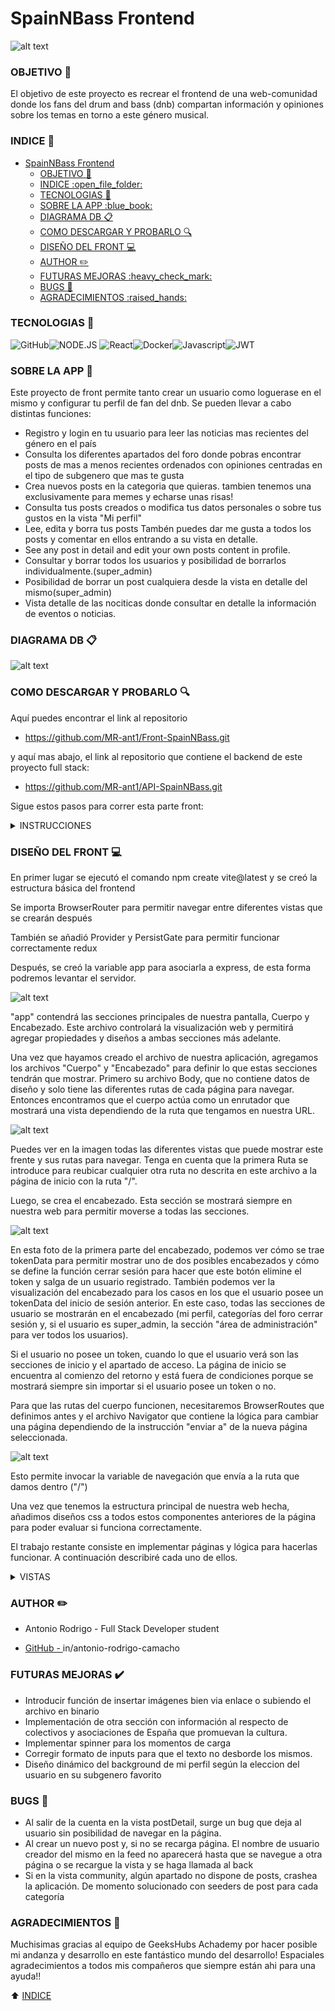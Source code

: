 
# SpainNBass Frontend

![alt text](img/FotoReadme.jpg)

### OBJETIVO :dart:

El objetivo de este proyecto es recrear el frontend de una web-comunidad donde los fans del drum and bass (dnb) compartan información y opiniones sobre los temas en torno a este género musical.

### INDICE :open_file_folder: 
- [SpainNBass Frontend](#spainnbass-frontend)
    - [OBJETIVO :dart:](#objetivo-dart)
    - [INDICE :open\_file\_folder:](#indice-open_file_folder)
    - [TECNOLOGIAS :wrench:](#tecnologias-wrench)
    - [SOBRE LA APP :blue\_book:](#sobre-la-app-blue_book)
    - [DIAGRAMA DB :clipboard:](#diagrama-db-clipboard)
    - [COMO DESCARGAR Y PROBARLO :mag:](#como-descargar-y-probarlo-mag)
    - [DISEÑO DEL FRONT :computer:](#diseño-del-front-computer)
    - [AUTHOR :pencil2:](#author-pencil2)
    - [FUTURAS MEJORAS :heavy\_check\_mark:](#futuras-mejoras-heavy_check_mark)
    - [BUGS :bug:](#bugs-bug)
    - [AGRADECIMIENTOS :raised\_hands:](#agradecimientos-raised_hands)

### TECNOLOGIAS :wrench:
<img src="https://img.shields.io/badge/GitHub-100000?style=for-the-badge&logo=github&logoColor=white" alt="GitHub" /><img src="https://img.shields.io/badge/Node.js-43853D?style=for-the-badge&logo=node.js&logoColor=white" alt="NODE.JS" />
<img src="https://camo.githubusercontent.com/6c3957842901e5baa389f3bb8758c8966683333b28493013062fcab5fab645e7/68747470733a2f2f696d672e736869656c64732e696f2f62616467652f52656163742d3230323332413f7374796c653d666f722d7468652d6261646765266c6f676f3d7265616374266c6f676f436f6c6f723d363144414642" alt="React"><img src="https://img.shields.io/badge/DOCKER-2020BF?style=for-the-badge&logo=docker&logoColor=white" alt="Docker"/><img src="https://camo.githubusercontent.com/0f98e0edc3ae47a19fac8a8679ba0a4f678ed9872c18771cb53f493b21ddaf90/68747470733a2f2f696d672e736869656c64732e696f2f62616467652f6a61766173636970742d4546443831443f7374796c653d666f722d7468652d6261646765266c6f676f3d6a617661736372697074266c6f676f436f6c6f723d626c61636b" alt="Javascript"/><img src="https://camo.githubusercontent.com/aac74ca85b21ed1ff4fa88dda8712fce9cddbf786bdf807231e6179f70003ac5/68747470733a2f2f696d672e736869656c64732e696f2f62616467652f4a57542d626c61636b3f7374796c653d666f722d7468652d6261646765266c6f676f3d4a534f4e253230776562253230746f6b656e73" alt="JWT">


### SOBRE LA APP :blue_book:

Este proyecto de front permite tanto crear un usuario como loguerase en el mismo y configurar tu perfil de fan del dnb. Se pueden llevar a cabo distintas funciones:

- Registro y login en tu usuario para leer las noticias mas recientes del género en el país
- Consulta los diferentes apartados del foro donde pobras encontrar posts de mas a menos recientes ordenados con opiniones centradas en el tipo de subgenero que mas te gusta
- Crea nuevos posts en la categoria que quieras. tambien tenemos una exclusivamente para memes y echarse unas risas!
- Consulta tus posts creados o modifica tus datos personales o sobre tus gustos en la vista "Mi perfil"
- Lee, edita y borra tus posts Tambén puedes dar me gusta a todos los posts y comentar en ellos entrando a su vista en detalle.
- See any post in detail and edit your own posts content in profile.
- Consultar y borrar todos los usuarios y posibilidad de borrarlos individualmente.(super_admin)
- Posibilidad de borrar un post cualquiera desde la vista en detalle del mismo(super_admin)
- Vista detalle de las nociticas donde consultar en detalle la información de eventos o noticias.


### DIAGRAMA DB :clipboard:

![alt text](img/DiagramaDB.png)

### COMO DESCARGAR Y PROBARLO :mag: 

Aquí puedes encontrar el link al repositorio

- https://github.com/MR-ant1/Front-SpainNBass.git

y aquí mas abajo, el link al repositorio que contiene el backend de este proyecto full stack:

- https://github.com/MR-ant1/API-SpainNBass.git

Sigue estos pasos para correr esta parte front:

<details>
<summary>INSTRUCCIONES</summary>

1. Crea una carpeta para el proyecto. Abrela con visual studio y lanza los siguientes comandos:
``` bash
git init
```
una vez hecho esto, introducimos "git clone https://github.com/MR-ant1/Front-SpainNBass.git"

2. Después abrimos la consola y escribimos estos comandos para instalar dependencias y correr el servidor:
``` bash
npm i
```
``` bash
npm run dev
```
3.  Aqui se facilitan dos usuarios para utilizar la web como usuario estandar o super_admin
```bash
admin@admin.com
superadmin@superadmin.com
```

</details>

### DISEÑO DEL FRONT :computer:

En primer lugar se ejecutó el comando npm create vite@latest y se creó la estructura básica del frontend

Se importa BrowserRouter para permitir navegar entre diferentes vistas que se crearán después

También se añadió Provider y PersistGate para permitir funcionar correctamente redux


Después, se creó la variable app para asociarla a express, de esta forma podremos levantar el servidor.

![alt text](img/MainScreenshot.png)

"app" contendrá las secciones principales de nuestra pantalla, Cuerpo y Encabezado. Este archivo controlará la visualización web y permitirá agregar propiedades y diseños a ambas secciones más adelante.

Una vez que hayamos creado el archivo de nuestra aplicación, agregamos los archivos "Cuerpo" y "Encabezado" para definir lo que estas secciones tendrán que mostrar. Primero su archivo Body, que no contiene datos de diseño y solo tiene las diferentes rutas de cada página para navegar. Entonces encontramos que el cuerpo actúa como un enrutador que mostrará una vista dependiendo de la ruta que tengamos en nuestra URL.

![alt text](img/BodyScreenshot.png)

Puedes ver en la imagen todas las diferentes vistas que puede mostrar este frente y sus rutas para navegar. Tenga en cuenta que la primera Ruta se introduce para reubicar cualquier otra ruta no descrita en este archivo a la página de inicio con la ruta "/".

Luego, se crea el encabezado. Esta sección se mostrará siempre en nuestra web para permitir moverse a todas las secciones.

![alt text](img/HeaderScreenshot.png)

En esta foto de la primera parte del encabezado, podemos ver cómo se trae tokenData para permitir mostrar uno de dos posibles encabezados y cómo se define la función cerrar sesión para hacer que este botón elimine el token y salga de un usuario registrado. También podemos ver la visualización del encabezado para los casos en los que el usuario posee un tokenData del inicio de sesión anterior. En este caso, todas las secciones de usuario se mostrarán en el encabezado (mi perfil, categorías del foro cerrar sesión y, si el usuario es super_admin, la sección "área de administración" para ver todos los usuarios).

Si el usuario no posee un token, cuando lo que el usuario verá son las secciones de inicio y el apartado de acceso.
La página de inicio se encuentra al comienzo del retorno y está fuera de condiciones porque se mostrará siempre sin importar si el usuario posee un token o no.

Para que las rutas del cuerpo funcionen, necesitaremos BrowserRoutes que definimos antes y el archivo Navigator que contiene la lógica para cambiar una página dependiendo de la instrucción "enviar a" de la nueva página seleccionada.

![alt text](img/NavigatorScreenshot.png)

Esto permite invocar la variable de navegación que envía a la ruta que damos dentro ("/")

Una vez que tenemos la estructura principal de nuestra web hecha, añadimos diseños css a todos estos componentes anteriores de la página para poder evaluar si funciona correctamente.

El trabajo restante consiste en implementar páginas y lógica para hacerlas funcionar. A continuación describiré cada uno de ellos.

<details>
<summary>VISTAS</summary>

---------------------------------------------

<details>
<summary>REGISTRO/LOGIN</summary>

![alt text](img/RegisterScreenshot1.png)

![alt text](img/accessView.png)

En la página de registro e inicio de sesión, creamos una función donde primero se definen todas las variables y funciones de usuario, error y acción, y luego, en el retorno, se lanzan 4 entradas y un botón personalizado para registro, y en la otra mitad de la pantalla, los dos inputs con su botón para iniciar sesión

![alt text](img/RegisterScreenshot2.png)

La función InputHandler hace que las entradas puedan cambiar dinámicamente mientras alguien escribe cada valor clave del objeto de usuario. Se da el mismo uso de InputHandler para verificar cualquier error cuando salimos del campo. Ambas funciones están definidas en nuestro modelo CIunput:

![alt text](img/CInputScreenshot.png)

Hay algunas entradas diferentes para otras vistas, pero todas funcionan de la misma manera.

OnChangeFunction contiene la funcionalidad de cambio de escritura y onBlurFunction, el evento de error de verificación al salir de cada campo.

Finalmente, el CButton contiene la función de "registro", lo que hace que se ejecute cuando hacemos clic en este componente.

![alt text](img/CButtonScreenshot.png)

Login usa una lógica similar usando la información recogida del usuario en forma de objeto enviado al archivo apicalls donde se conecta con el backend.

USAR LA CONTRASEÑA aA123456 PARA CUALQUIER USUARIO DE LA BASE DE DATOS

![alt text](img/LoginScreenshot.png)

La función de login envía al archivo api.calls los datos introducidos en los inputs (después de que cada campo pase su función checkError), y allí LoginUser realiza la conexión con el backend y envía los datos en formato JSON.

Luego, si accessData es correcto, la respuesta del backend contiene la información del token que se guarda en nuestra variable tokenData en el almacenamiento de redux. Así es como podremos obtener el nombre, el rol, y el id.

![alt text](img/apicallsLoginScreenshot.png)

-----------------------------------------

</details>

<details>
<summary>PROFILE</summary>

![alt text](img/ProfileLogicscreenshot.png)

![alt text](img/ProfileViewScreenshot.png)

La página de perfil funciona de manera similar a la página de inicio de sesión y registro, generando 3 entradas con información de usuario extraída de la base de datos con la función useEffect cuando se carga la página. La principal diferencia es la nueva función Upload que envía nuevos datos ingresados en inputs como otros pero usando un método PUT para cargar valores en DB.
Los campos de correo electrónico y nickname no son editables, por lo que se agregó un accesorio deshabilitado para no permitir esta acción.
En la otra mitad de la pantalla, aparecen las publicaciones de su usuario y puede editarlas o eliminarlas una por una en su vista detalle.

-----------------------------------------

</details>

<details>
<summary>HOME</summary>

![alt text](img/HomeLogic1.png)

![alt text](img/HomeViewScreenshot.png)

Esta página actúa como la página de inicio a la que accede el usuario por primera vez y como fuente para consultar nuevas noticias sobre el gémnero. Si el usuario ha iniciado sesión, la vista se mostrará la primera y se podrá realizar cualquier acto excepto iniciar sesión y registrarse.

La primera parte de la función de inicio es diferente y no necesita la función inputHandler. Agregamos un useEffect para ejecutar la función OBTENER noticias al cargar la página. getLatests funciona casi como las funciones anteriores de inicio de sesión y registro enviando datos a api.calls y luego al backend. Si el usuario es superAdmin, se mostrarán en primer lugar trs inputs para crear nuevas noticias.

Cada noticia dispone de una vista detalle donde consultar la información completa.

-----------------------------------------

</details>
<details>
<summary>COMMUNITY</summary>

Al hacer login y ser redirigido a la vista home, podrá verse en el header un desplegable con el nombre de esta vista que contiene cada una de las categorías de posts en la que se muestran los posts relativos a esa apartado. 

Una vez dentro de esta vista, aparecerá un botón para desplegar los cuadros para escribir un nuevo post y debajo los posts ya creados por otros usuarios mostrado con el nick del autor y un avance del título o la totalidad del mismo dependiendo de su extensión. 

![alt text](img/CommunityLogicScreenshot.png)

![alt text](img/CommunityLogic2Screenshot.png)

Clickando en cualquiera de estos posts, accederemos a su vista detalle con la posibilidad de escribir comentarios y dar like al mismo.

![alt text](img/CommunityViewScreenshot.png)

-----------------------------------------

</details>

<details>
<summary>VISTAS DETAIL</summary>

Tanto en profile, como home y community, cada tarjeta de post o noticia tienen su vista detalle donde poder leer toda la información de esta y, por el momento, interaccionar con los posts en forma de like o comentario. En el caso del propietario del post, puede también borrarlo o clickar en el icono de editar y ser redirigido al detail de profile donde se edita el mismo.

![alt text](img/DetailPostView.png)

![alt text](img/DetailViewScreenshot.png)

![alt text](img/EditPostViewScreenshot.png)

---------------------------------------------------

</details>


<details>
<summary>SUPER ADMIN</summary>

Funciona como un feed con un mapa iterando tarjetas, pero esta vez todos los usuarios se obtienen desde la base de datos y solo super_admin (acceso controlado al comienzo de la función) puede acceder.

![alt text](img/superadminScreenshot.png)

---------------------------------------------------

</details>

</details>

###  AUTHOR :pencil2:
- Antonio Rodrigo - Full Stack Developer student

- <a href="https://github.com/MR-ant1">GitHub - <a>in/antonio-rodrigo-camacho</a>

### FUTURAS MEJORAS :heavy_check_mark: 

- Introducir función de insertar imágenes bien via enlace o subiendo el archivo en binario
- Implementación de otra sección con información al respecto de colectivos y asociaciones de España que promuevan la cultura.
- Implementar spinner para los momentos de carga
- Corregir formato de inputs para que el texto no desborde los mismos.
- Diseño dinámico del background de mi perfil según la eleccion del usuario en su subgenero favorito

### BUGS :bug: 

- Al salir de la cuenta en la vista postDetail, surge un bug que deja al usuario sin posibilidad de navegar en la página.
- Al crear un nuevo post y, si no se recarga página. El nombre de usuario creador del mismo en la feed no aparecerá hasta que se navegue a otra página o se recargue la vista y se haga llamada al back
- Si en la vista community, algún apartado no dispone de posts, crashea la aplicación. De momento solucionado con seeders de post para cada categoría

### AGRADECIMIENTOS :raised_hands:
Muchisimas gracias al equipo de GeeksHubs Achademy por hacer posible mi andanza y desarrollo en este fantástico mundo del desarrollo!
Espaciales agradecimientos a todos mis compañeros que siempre están ahi para una ayuda!!


[def]: #Agradecimientos-

:arrow_up: [INDICE](#TABLE_OF_CONTENTS-open_file_folder)